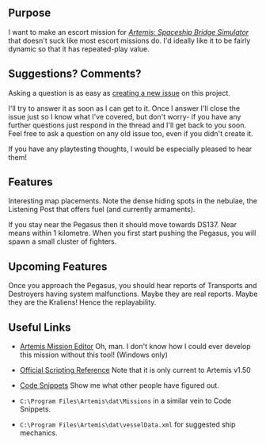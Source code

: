 ## Purpose

I want to make an escort mission for *[Artemis: Spaceship Bridge
Simulator][artemis-home]* that doesn't suck like most escort missions
do.  I'd ideally like it to be fairly dynamic so that it has 
repeated-play value.

## Suggestions? Comments?

Asking a question is as easy as [creating a new issue][new-issue] on
this project.

I'll try to answer it as soon as I can get to it. Once I answer I'll
close the issue just so I know what I've covered, but don't worry- if
you have any further questions just respond in the thread and I'll
get back to you soon. Feel free to ask a question on any old issue
too, even if you didn't create it.

If you have any playtesting thoughts, I would be especially pleased to
hear them!

## Features

Interesting map placements. Note the dense hiding spots in the nebulae,
the Listening Post that offers fuel (and currently armaments).

If you stay near the Pegasus then it should move towards DS137. Near
means within 1 kilometre. When you first start pushing the Pegasus,
you will spawn a small cluster of fighters.

## Upcoming Features

Once you approach the Pegasus, you should hear reports of Transports
and Destroyers having system malfunctions.
Maybe they are real reports. Maybe they are the Kraliens! Hence the
replayability.

## Useful Links

- [Artemis Mission Editor][editor]
Oh, man. I don't know how I could ever develop this mission without
this tool! (Windows only)

- [Official Scripting Reference][ref]
Note that it is only current to Artemis v1.50

- [Code Snippets][snippets]
Show me what other people have figured out.

- `C:\Program Files\Artemis\dat\Missions` in a similar vein to Code Snippets.

- `C:\Program Files\Artemis\dat\vesselData.xml` for suggested ship mechanics.

[artemis-home]: http://www.artemis.eochu.com/
[ref]: http://www.artemis.eochu.com/?page_id=28#/20110719/mission-script-ref-150-735454/
[snippets]: http://artemiswiki.pbworks.com/w/page/53830366/Code%20Snippets
[new-issue]: https://github.com/mkenyon/MISS_Pegasus/issues/new
[editor]: http://artemiswiki.pbworks.com/w/page/53389687/Mission%20Editor
